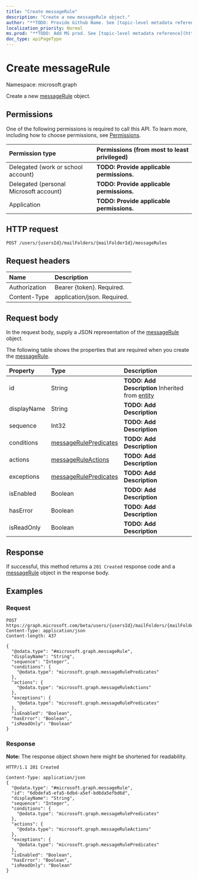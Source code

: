 ```yaml
---
title: "Create messageRule"
description: "Create a new messageRule object."
author: "**TODO: Provide Github Name. See [topic-level metadata reference](https://msgo.azurewebsites.net/add/document/guidelines/metadata.html#topic-level-metadata)**"
localization_priority: Normal
ms.prod: "**TODO: Add MS prod. See [topic-level metadata reference](https://msgo.azurewebsites.net/add/document/guidelines/metadata.html#topic-level-metadata)**"
doc_type: apiPageType
---
```


# Create messageRule
Namespace: microsoft.graph

Create a new [messageRule](../resources/messagerule.md) object.

## Permissions
One of the following permissions is required to call this API. To learn more, including how to choose permissions, see [Permissions](/graph/permissions-reference).

|Permission type|Permissions (from most to least privileged)|
|:---|:---|
|Delegated (work or school account)|**TODO: Provide applicable permissions.**|
|Delegated (personal Microsoft account)|**TODO: Provide applicable permissions.**|
|Application|**TODO: Provide applicable permissions.**|

## HTTP request

<!-- {
  "blockType": "ignored"
}
-->
``` http
POST /users/{usersId}/mailFolders/{mailFolderId}/messageRules
```

## Request headers
|Name|Description|
|:---|:---|
|Authorization|Bearer {token}. Required.|
|Content-Type|application/json. Required.|

## Request body
In the request body, supply a JSON representation of the [messageRule](../resources/messagerule.md) object.

The following table shows the properties that are required when you create the [messageRule](../resources/messagerule.md).

|Property|Type|Description|
|:---|:---|:---|
|id|String|**TODO: Add Description** Inherited from [entity](../resources/entity.md)|
|displayName|String|**TODO: Add Description**|
|sequence|Int32|**TODO: Add Description**|
|conditions|[messageRulePredicates](../resources/messagerulepredicates.md)|**TODO: Add Description**|
|actions|[messageRuleActions](../resources/messageruleactions.md)|**TODO: Add Description**|
|exceptions|[messageRulePredicates](../resources/messagerulepredicates.md)|**TODO: Add Description**|
|isEnabled|Boolean|**TODO: Add Description**|
|hasError|Boolean|**TODO: Add Description**|
|isReadOnly|Boolean|**TODO: Add Description**|



## Response

If successful, this method returns a `201 Created` response code and a [messageRule](../resources/messagerule.md) object in the response body.

## Examples

### Request
<!-- {
  "blockType": "request",
  "name": "create_messagerule_from_"
}
-->
``` http
POST https://graph.microsoft.com/beta/users/{usersId}/mailFolders/{mailFolderId}/messageRules
Content-Type: application/json
Content-length: 437

{
  "@odata.type": "#microsoft.graph.messageRule",
  "displayName": "String",
  "sequence": "Integer",
  "conditions": {
    "@odata.type": "microsoft.graph.messageRulePredicates"
  },
  "actions": {
    "@odata.type": "microsoft.graph.messageRuleActions"
  },
  "exceptions": {
    "@odata.type": "microsoft.graph.messageRulePredicates"
  },
  "isEnabled": "Boolean",
  "hasError": "Boolean",
  "isReadOnly": "Boolean"
}
```


### Response
**Note:** The response object shown here might be shortened for readability.
<!-- {
  "blockType": "response",
  "truncated": true,
  "@odata.type": "microsoft.graph.messageRule"
}
-->
``` http
HTTP/1.1 201 Created

Content-Type: application/json
{
  "@odata.type": "#microsoft.graph.messageRule",
  "id": "6dbdefa5-efa5-6dbd-a5ef-bd6da5efbd6d",
  "displayName": "String",
  "sequence": "Integer",
  "conditions": {
    "@odata.type": "microsoft.graph.messageRulePredicates"
  },
  "actions": {
    "@odata.type": "microsoft.graph.messageRuleActions"
  },
  "exceptions": {
    "@odata.type": "microsoft.graph.messageRulePredicates"
  },
  "isEnabled": "Boolean",
  "hasError": "Boolean",
  "isReadOnly": "Boolean"
}
```

